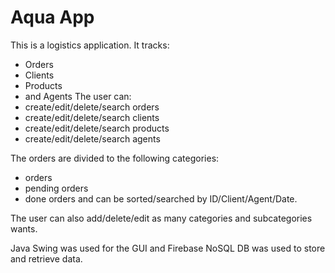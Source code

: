 # Aqua App
This is a logistics application. 
It tracks: 
- Orders 
- Clients
- Products
- and Agents
The user can:
- create/edit/delete/search orders
- create/edit/delete/search clients
- create/edit/delete/search products
- create/edit/delete/search agents

The orders are divided to the following categories:
- orders
- pending orders
- done orders
and can be sorted/searched by ID/Client/Agent/Date.

The user can also add/delete/edit as many categories and subcategories wants.

Java Swing was used for the GUI and Firebase NoSQL DB was used to store and retrieve data.
